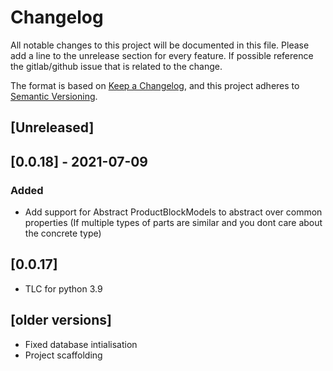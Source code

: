 # Changelog

All notable changes to this project will be documented in this file.
Please add a line to the unrelease section for every feature. If possible
reference the gitlab/github issue that is related to the change.

The format is based on [Keep a Changelog](https://keepachangelog.com/en/1.0.0/),
and this project adheres to [Semantic Versioning](https://semver.org/spec/v2.0.0.html).

## [Unreleased]

## [0.0.18] - 2021-07-09

### Added

- Add support for Abstract ProductBlockModels to abstract over common properties (If multiple types of parts are similar and you dont care about the concrete type)

## [0.0.17]

- TLC for python 3.9

## [older versions]

- Fixed database intialisation
- Project scaffolding
